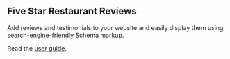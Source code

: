 ## <a name="good-reviews-wp"></a> Five Star Restaurant Reviews

Add reviews and testimonials to your website and easily display them using search-engine-friendly Schema markup.

Read the [user guide](/plugins/good-reviews-wp).
